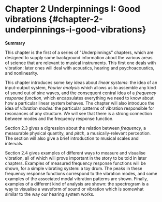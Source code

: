 # Chapter 2 Underpinnings I: Good vibrations {#chapter-2-underpinnings-i-good-vibrations}

**Summary**

This chapter is the first of a series of "Underpinnings" chapters, which
are designed to supply some background information about the various
areas of science that are relevant to musical instruments. This first
one deals with vibration: later ones will deal with acoustics, hearing
and psychoacoustics, and nonlinearity.

This chapter introduces some key ideas about *linear systems*: the idea
of an input-output system, *Fourier analysis* which allows us to
assemble any kind of sound out of sine waves, and the consequent central
idea of a *frequency response function*, which encapsulates everything
we need to know about how a particular linear system behaves. The
chapter will also introduce the idea of *vibration modes:* the
particular patterns of vibration responsible for resonances of any
structure. We will see that there is a strong connection between modes
and the frequency response function.

Section 2.3 gives a digression about the relation between *frequency*, a
measurable physical quantity, and *pitch*, a musically-relevant
perception. The section will also give a brief introduction to musical
scales and intervals.

Section 2.4 gives examples of different ways to measure and visualise
vibration, all of which will prove important in the story to be told in
later chapters. Examples of measured frequency response functions will
be shown, for a simple vibrating system: a toy drum. The peaks in these
frequency response functions correspond to the vibration modes, and some
examples of the associated modal vibration patterns are shown. Finally,
examples of a different kind of analysis are shown: the spectrogram is a
way to visualise a waveform of sound or vibration which is somewhat
similar to the way our hearing system works.

